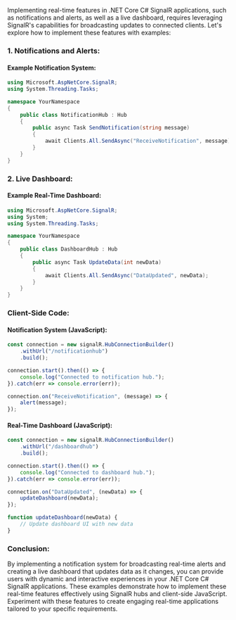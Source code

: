 Implementing real-time features in .NET Core C# SignalR applications, such as notifications and alerts, as well as a live dashboard, requires leveraging SignalR's capabilities for broadcasting updates to connected clients. Let's explore how to implement these features with examples:

### 1. Notifications and Alerts:

#### Example Notification System:

```csharp
using Microsoft.AspNetCore.SignalR;
using System.Threading.Tasks;

namespace YourNamespace
{
    public class NotificationHub : Hub
    {
        public async Task SendNotification(string message)
        {
            await Clients.All.SendAsync("ReceiveNotification", message);
        }
    }
}
```

### 2. Live Dashboard:

#### Example Real-Time Dashboard:

```csharp
using Microsoft.AspNetCore.SignalR;
using System;
using System.Threading.Tasks;

namespace YourNamespace
{
    public class DashboardHub : Hub
    {
        public async Task UpdateData(int newData)
        {
            await Clients.All.SendAsync("DataUpdated", newData);
        }
    }
}
```

### Client-Side Code:

#### Notification System (JavaScript):

```javascript
const connection = new signalR.HubConnectionBuilder()
    .withUrl("/notificationhub")
    .build();

connection.start().then(() => {
    console.log("Connected to notification hub.");
}).catch(err => console.error(err));

connection.on("ReceiveNotification", (message) => {
    alert(message);
});
```

#### Real-Time Dashboard (JavaScript):

```javascript
const connection = new signalR.HubConnectionBuilder()
    .withUrl("/dashboardhub")
    .build();

connection.start().then(() => {
    console.log("Connected to dashboard hub.");
}).catch(err => console.error(err));

connection.on("DataUpdated", (newData) => {
    updateDashboard(newData);
});

function updateDashboard(newData) {
    // Update dashboard UI with new data
}
```

### Conclusion:

By implementing a notification system for broadcasting real-time alerts and creating a live dashboard that updates data as it changes, you can provide users with dynamic and interactive experiences in your .NET Core C# SignalR applications. These examples demonstrate how to implement these real-time features effectively using SignalR hubs and client-side JavaScript. Experiment with these features to create engaging real-time applications tailored to your specific requirements.